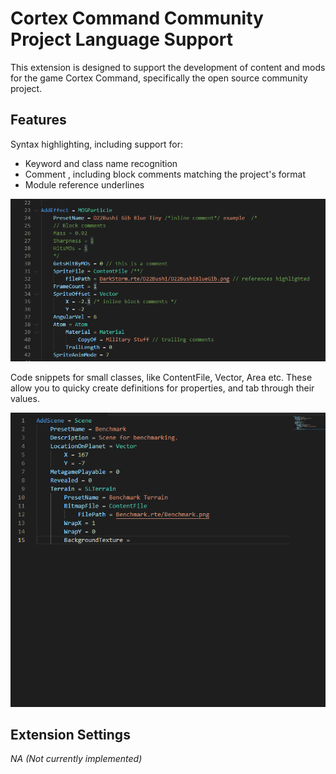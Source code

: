 # Cortex Command Community Project Language Support

This extension is designed to support the development of content and mods for the game Cortex Command, specifically the open source community project.

## Features

Syntax highlighting, including support for:

- Keyword and class name recognition
- Comment , including block comments matching the project's format
- Module reference underlines

![syntax_highlighting](docs/syntax_highlighting.png)

Code snippets for small classes, like ContentFile, Vector, Area etc.
These allow you to quicky create definitions for properties, and tab through their values.

![snippets](docs/snippets.gif)

## Extension Settings

_NA (Not currently implemented)_
